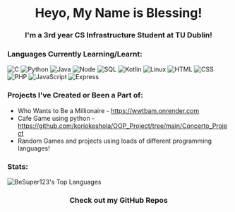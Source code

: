 <h1 align="center">Heyo, My Name is Blessing!</h1>
<h3 align="center">I'm a 3rd year CS Infrastructure Student at TU Dublin!</h3>

### Languages Currently Learning/Learnt:
![C](https://img.shields.io/badge/C-blue)
![Python](https://img.shields.io/badge/Python-torquoise)
![Java](https://img.shields.io/badge/Java-red)
![Node](https://img.shields.io/badge/Node-green)
![SQL](https://img.shields.io/badge/SQL-white)
![Kotlin](https://img.shields.io/badge/Kotlin-orange)
![Linux](https://img.shields.io/badge/Linux-purple)
![HTML](https://img.shields.io/badge/HTML-blue)
![CSS](https://img.shields.io/badge/CSS-pink)
![PHP](https://img.shields.io/badge/PHP-yellow)
![JavaScript](https://img.shields.io/badge/JavaScript-red)
![Express](https://img.shields.io/badge/Express-black)


### Projects I've Created or Been a Part of:
- Who Wants to Be a Millionaire - https://wwtbam.onrender.com  
- Cafe Game using python - https://github.com/koriokeshola/OOP_Project/tree/main/Concerto_Project
- Random Games and projects using loads of different programming languages!

### Stats:
![BeSuper123's Top Languages](https://github-readme-stats.vercel.app/api/top-langs/?username=BeSuper123&theme=dark&show_icons=true&hide_border=true&layout=compact)

<h3 align="center">Check out my GitHub Repos</h3>

<!-- Proudly created with GPRM ( https://gprm.itsvg.in ) -->
